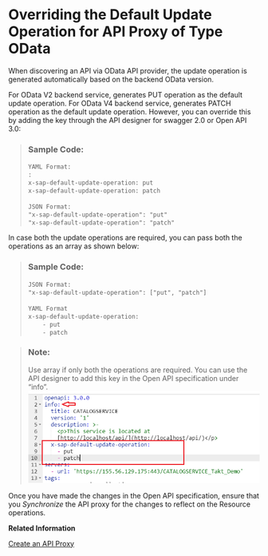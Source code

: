 <!-- loio4a12c5921c8d4358a54548fc90de5ebf -->

# Overriding the Default Update Operation for API Proxy of Type OData

When discovering an API via OData API provider, the update operation is generated automatically based on the backend OData version.

For OData V2 backend service, generates PUT operation as the default update operation. For OData V4 backend service, generates PATCH operation as the default update operation. However, you can override this by adding the key through the API designer for swagger 2.0 or Open API 3.0:

> ### Sample Code:  
> ```
> YAML Format:
> :
> x-sap-default-update-operation: put
> x-sap-default-update-operation: patch
> 
> JSON Format:
> "x-sap-default-update-operation": "put"
> "x-sap-default-update-operation": "patch"     
> 
> ```

In case both the update operations are required, you can pass both the operations as an array as shown below:

> ### Sample Code:  
> ```
> JSON Format:
> "x-sap-default-update-operation": ["put", "patch"]
> 
> YAML Format
> x-sap-default-update-operation:
>     - put
>     - patch
> 
> ```

> ### Note:  
> Use array if only both the operations are required. You can use the API designer to add this key in the Open API specification under “info”. ![](images/Update_Key_c5760ed.png)

Once you have made the changes in the Open API specification, ensure that you *Synchronize* the API proxy for the changes to reflect on the Resource operations.

**Related Information**  


[Create an API Proxy](create-an-api-proxy-c0842d5.md "This topic describes the steps to create an API proxy from the .")

